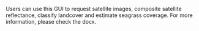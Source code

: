 Users can use this GUI to request satellite images, composite satellite reflectance, classify landcover and estimate seagrass coverage.
For more information, please check the docx.
